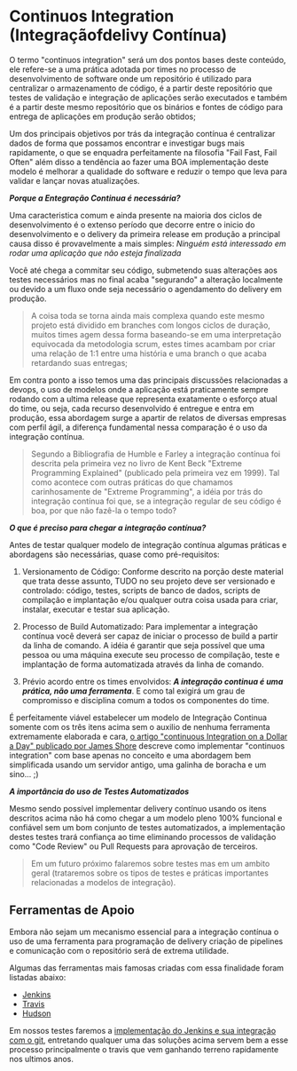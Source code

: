 # Continuos Integration (Integraçãofdelivy Contínua)

O termo "continuos integration" será um dos pontos bases deste conteúdo, ele refere-se a uma prática adotada por times no processo de desenvolvimento de software onde um repositório é utilizado para centralizar o armazenamento de código, é a partir deste repositório que testes de validação e integração de aplicações serão executados e também é a partir deste mesmo repositório que os binários e fontes de código para entrega de aplicações em produção serão obtidos;

Um dos principais objetivos por trás da integração contínua é centralizar dados de forma que possamos encontrar e investigar bugs mais rapidamente, o que se enquadra perfeitamente na filosofia "Fail Fast, Fail Often" além disso a tendência ao fazer uma BOA implementação deste modelo é melhorar a qualidade do software e reduzir o tempo que leva para validar e lançar novas atualizações.

***Porque a Entegração Continua é necessária?*** 

Uma caracteristica comum e ainda presente na maioria dos ciclos de desenvolvimento é o extenso período que decorre entre o inicio do desenvolvimento e o delivery da primeira release em produção a principal causa disso é provavelmente a mais simples: _Ninguém está interessado em rodar uma aplicação que não esteja finalizada_

Você até chega a commitar seu código, submetendo suas alterações aos testes necessários mas no final acaba "segurando" a alteração localmente ou devido a um fluxo onde seja necessário o agendamento do delivery em produção.

> A coisa toda se torna ainda mais complexa quando este mesmo projeto está dividido em branches com longos ciclos de duração, muitos times agem dessa forma baseando-se em uma interpretação equivocada da metodologia scrum, estes times acambam por criar uma relação de 1:1 entre uma história e uma branch o que acaba retardando suas entregas;

Em contra ponto a isso temos uma das principais discussões relacionadas a devops, o uso de modelos onde a aplicação está praticamente sempre rodando com a ultima release que representa exatamente o esforço atual do time, ou seja, cada recurso desenvolvido é entregue e entra em produção, essa abordagem surge a apartir de relatos de diversas empresas com perfil ágil, a diferença fundamental nessa comparação é o uso da integração contínua.

> Segundo a Bibliografia de Humble e Farley a integração contínua foi descrita pela primeira vez no livro de Kent Beck "Extreme Programming Explained" (publicado pela primeira vez em 1999). Tal como acontece com outras práticas do que chamamos carinhosamente de "Extreme Programming", a idéia por trás do integração contínua foi que, se a integração regular de seu código é boa, por que não fazê-la o tempo todo?

***O que é preciso para chegar a integração contínua?***

Antes de testar qualquer modelo de integração contínua algumas práticas e abordagens são necessárias, quase como pré-requisitos:

1. Versionamento de Código: Conforme descrito na porção deste material que trata desse assunto, TUDO no seu projeto deve ser versionado e controlado: código, testes, scripts de banco de dados, scripts de compilação e implantação e/ou qualquer outra coisa usada para criar, instalar, executar e testar sua aplicação.

2. Processo de Build Automatizado: Para implementar a integração contínua você deverá ser capaz de iniciar o processo de build a partir da linha de comando. A idéia é garantir que seja possível que uma pessoa ou uma máquina execute seu processo de compilação, teste e implantação de forma automatizada através da linha de comando.

3. Prévio acordo entre os times envolvidos: ***A integração continua é uma prática, não uma ferramenta***. E como tal exigirá um grau de compromisso e disciplina comum a todos os componentes do time.

É perfeitamente viável estabelecer um modelo de Integração Continua somente com os três itens acima sem o auxilio de nenhuma ferramenta extremamente elaborada e cara, [o artigo "continuous Integration on a Dollar a Day" publicado por James Shore](http://www.jamesshore.com/Blog/Continuous-Integration-on-a-Dollar-a-Day.html) descreve como implementar "continuos integration" com base apenas no conceito e uma abordagem bem simplificada usando um servidor antigo, uma galinha de boracha e um sino... ;)

***A importância do uso de Testes Automatizados***

Mesmo sendo possível implementar delivery contínuo usando os itens descritos acima não há como chegar a um modelo pleno 100% funcional e confiável sem um bom conjunto de testes automatizados, a implementação destes testes trará confiança ao time eliminando processos de validação como "Code Review" ou Pull Requests para aprovação de terceiros. 

> Em um futuro próximo falaremos sobre testes mas em um ambito geral (trataremos sobre os tipos de testes e práticas importantes relacionadas a modelos de integração).

## Ferramentas de Apoio

Embora não sejam um mecanismo essencial para a integração contínua o uso de uma ferramenta para programação de delivery criação de pipelines e comunicação com o repositório será de extrema utilidade.

Algumas das ferramentas mais famosas criadas com essa finalidade foram listadas abaixo:

* [Jenkins](https://jenkins.io/)
* [Travis](https://travis-ci.org/)
* [Hudson](http://hudson-ci.org/)

Em nossos testes faremos a [implementação do Jenkins e sua integração com o git](https://github.com/2TINsecdevops/classroom/tree/master/labs/jenkins), entretando qualquer uma das soluções acima servem bem a esse processo principalmente o travis que vem ganhando terreno rapidamente nos ultimos anos.